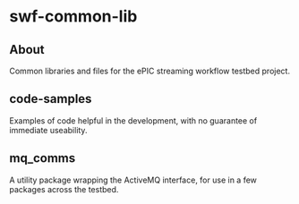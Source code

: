 # swf-common-lib

## About

Common libraries and files for the ePIC streaming workflow testbed project.

## code-samples

Examples of code helpful in the development, with no guarantee of immediate useability.

## mq_comms

A utility package wrapping the ActiveMQ interface, for use in a few packages across
the testbed.
